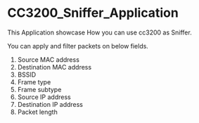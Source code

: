# CC3200_Sniffer_Application

This Application showcase How you can use cc3200 as Sniffer.  

You can apply and filter packets on below fields.

1. Source MAC address  
2. Destination MAC address  
3. BSSID  
4. Frame type  
5. Frame subtype  
6. Source IP address  
7. Destination IP address  
8. Packet length  
